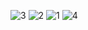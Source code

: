 ![3](https://github.com/user-attachments/assets/e01b0ed6-023d-414b-a187-e4acbc01ec41)
![2](https://github.com/user-attachments/assets/bb42af15-71c2-414c-9e00-d97bc7d4b667)
![1](https://github.com/user-attachments/assets/0e723bff-1c01-49de-8709-d1f70010c19e)
![4](https://github.com/user-attachments/assets/704870e6-3195-49d4-888b-7e6205d53655)
